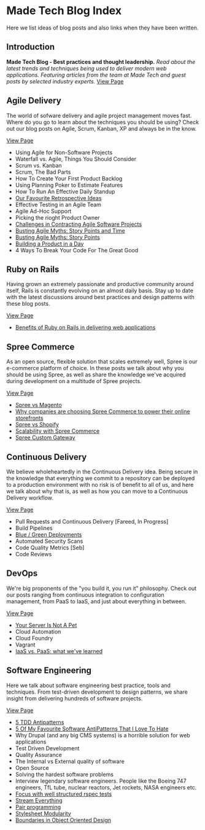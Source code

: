 # Made Tech Blog Index

Here we list ideas of blog posts and also links when they have been written.

## Introduction

**Made Tech Blog - Best practices and thought leadership.** *Read about the latest trends and techniques being used to deliver modern web applications. Featuring articles from the team at Made Tech and guest posts by selected industry experts.* [View Page](https://www.madetech.com/news/)

## Agile Delivery
The world of sofware delivery and agile project management moves fast. Where do you go to learn about the techniques you should be using? Check out our blog posts on Agile, Scrum, Kanban, XP and always be in the know.

[View Page](https://www.madetech.com/news/tag/agile)

* Using Agile for Non-Software Projects
* Waterfall vs. Agile, Things You Should Consider
* Scrum vs. Kanban
* Scrum, The Bad Parts
* How To Create Your First Product Backlog
* Using Planning Poker to Estimate Features
* How To Run An Effective Daily Standup
* [Our Favourite Retrospective Ideas](https://www.madetech.com/news/our-favourite-retrospective-ideas)
* Effective Testing in an Agile Team
* Agile Ad-Hoc Support
* Picking the rioght Product Owner
* [Challenges in Contracting Agile Software Projects](https://www.madetech.com/news/challenges-in-contracting-agile-software-projects)
* [Busting Agile Myths: Story Points and Time](https://www.madetech.com/news/busting-agile-myths-story-points-and-time)
* [Busting Agile Myths: Story Points](https://www.madetech.com/news/busting-agile-myths-story-points-and-time)
* [Building a Product in a Day](https://www.madetech.com/news/building-a-product-in-a-day)
* 4 Ways To Break Your Code For The Great Good

## Ruby on Rails
Having grown an extremely passionate and productive community around itself, Rails is constantly evolving on an almost daily basis. Stay up to date with the latest discussions around best practices and design patterns with these blog posts.

[View Page](https://www.madetech.com/news/tag/ruby-on-rails)

* [Benefits of Ruby on Rails in delivering web applications](posts/benefits_of_ruby_on_rails.md)

## Spree Commerce
As an open source, flexible solution that scales extremely well, Spree is our e-commerce platform of choice. In these posts we talk about why you should be using Spree, as well as share the knowledge we've acquired during development on a multitude of Spree projects.

[View Page](https://www.madetech.com/news/tag/spree-commerce)

* [Spree vs Magento](https://www.madetech.com/news/spree-vs-magento)
* [Why companies are choosing Spree Commerce to power their online storefronts](https://www.madetech.com/news/why-companies-are-choosing-spree-commerce-to-power-their-online-storefronts)
* [Spree vs Shopify](https://www.madetech.com/news/spree-vs-shopify)
* [Scalability with Spree Commerce](https://www.madetech.com/news/spree-scalability)
* [Spree Custom Gateway](https://www.madetech.com/news/spree-custom-gateway)

## Continuous Delivery
We believe wholeheartedly in the Continuous Delivery idea. Being secure in the knowledge that everything we commit to a repository can be deployed to a production environment with no risk is of benefit to all of us, and here we talk about why that is, as well as how you can move to a Continuous Delivery workflow.

[View Page](https://www.madetech.com/news/tag/continuous-delivery)

* Pull Requests and Continuous Delivery [Fareed, In Progress]
* Build Pipelines
* [Blue / Green Deployments](posts/green_blue_deploys.md)
* Automated Security Scans
* Code Quality Metrics [Seb]
* Code Reviews

## DevOps

We're big proponents of the "you build it, you run it" philosophy. Check out our posts ranging from continuous integration to configuration management, from PaaS to IaaS, and just about everything in between.

[View Page](https://www.madetech.com/news/tag/devops)

* [Your Server Is Not A Pet](posts/your_server_is_not_a_pet.md)
* Cloud Automation
* Cloud Foundry
* Vagrant
* [IaaS vs. PaaS: what we've learned](posts/iaas_vs_paas_what_weve_learned.md)

## Software Engineering

Here we talk about software engineering best practice, tools and techniques. From test-driven development to design patterns, we share insight from delivering hundreds of software projects.

[View Page](https://www.madetech.com/news/tag/software-development)

* [5 TDD Antipatterns](posts/5_tdd_antipaterns.md)
* [5 Of My Favourite Software AntiPatterns That I Love To Hate](posts/5_of_my_favourite_most_hated_software_antipatterns.md)
* Why Drupal (and any big CMS systems) is a horrible solution for web applications
* Test Driven Development
* Quality Assurance
* The Internal vs External quality of software
* Open Source
* Solving the hardest software problems
* Interview legendary software engineers. People like the Boeing 747 engineers, TfL tube, nuclear reactors, Jet rockets, NASA engineers etc.
* [Focus with well structured rspec tests](posts/tdd_rspec.md)
* [Stream Everything](posts/stream_everything.md)
* [Pair programming](posts/pair_programming.md)
* [Stylesheet Modularity](posts/stylesheet_modularity.md)
* [Boundaries in Object Oriented Design](posts/boundaries_in_ood.md)
